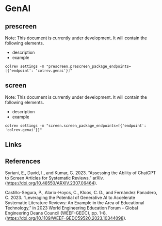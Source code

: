# GenAI

## prescreen

Note: This document is currently under development. It will contain the following elements.

- description
- example

```
colrev settings -m "prescreen.prescreen_package_endpoints=[{'endpoint': 'colrev.genai'}]"
```

## screen

Note: This document is currently under development. It will contain the following elements.

- description
- example

```
colrev settings -m "screen.screen_package_endpoints=[{'endpoint': 'colrev.genai'}]"
```

## Links


## References

Syriani, E., David, I., and Kumar, G. 2023. “Assessing the Ability of ChatGPT to Screen Articles for Systematic Reviews,” arXiv. (https://doi.org/10.48550/ARXIV.2307.06464).

Castillo-Segura, P., Alario-Hoyos, C., Kloos, C. D., and Fernández Panadero, C. 2023. “Leveraging the Potential of Generative AI to Accelerate Systematic Literature Reviews: An Example in the Area of Educational Technology,” in 2023 World Engineering Education Forum - Global Engineering Deans Council (WEEF-GEDC), pp. 1–8. (https://doi.org/10.1109/WEEF-GEDC59520.2023.10344098).

